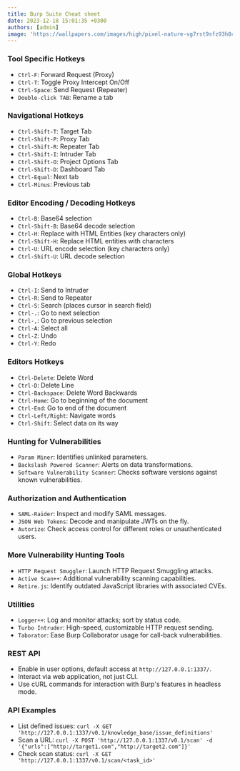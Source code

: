 ```yaml
---
title: Burp Suite Cheat sheet
date: 2023-12-18 15:01:35 +0300
authors: [admin]
image: 'https://wallpapers.com/images/high/pixel-nature-vg7rst9sfz93h8cz.webp'
---
```

### Tool Specific Hotkeys

- `Ctrl-F`: Forward Request (Proxy)
- `Ctrl-T`: Toggle Proxy Intercept On/Off
- `Ctrl-Space`: Send Request (Repeater)
- `Double-click TAB`: Rename a tab

### Navigational Hotkeys

- `Ctrl-Shift-T`: Target Tab
- `Ctrl-Shift-P`: Proxy Tab
- `Ctrl-Shift-R`: Repeater Tab
- `Ctrl-Shift-I`: Intruder Tab
- `Ctrl-Shift-O`: Project Options Tab
- `Ctrl-Shift-D`: Dashboard Tab
- `Ctrl-Equal`: Next tab
- `Ctrl-Minus`: Previous tab

### Editor Encoding / Decoding Hotkeys

- `Ctrl-B`: Base64 selection
- `Ctrl-Shift-B`: Base64 decode selection
- `Ctrl-H`: Replace with HTML Entities (key characters only)
- `Ctrl-Shift-H`: Replace HTML entities with characters
- `Ctrl-U`: URL encode selection (key characters only)
- `Ctrl-Shift-U`: URL decode selection

### Global Hotkeys

- `Ctrl-I`: Send to Intruder
- `Ctrl-R`: Send to Repeater
- `Ctrl-S`: Search (places cursor in search field)
- `Ctrl-.`: Go to next selection
- `Ctrl-,`: Go to previous selection
- `Ctrl-A`: Select all
- `Ctrl-Z`: Undo
- `Ctrl-Y`: Redo

### Editors Hotkeys

- `Ctrl-Delete`: Delete Word
- `Ctrl-D`: Delete Line
- `Ctrl-Backspace`: Delete Word Backwards
- `Ctrl-Home`: Go to beginning of the document
- `Ctrl-End`: Go to end of the document
- `Ctrl-Left/Right`: Navigate words
- `Ctrl-Shift`: Select data on its way

### Hunting for Vulnerabilities

- `Param Miner`: Identifies unlinked parameters.
- `Backslash Powered Scanner`: Alerts on data transformations.
- `Software Vulnerability Scanner`: Checks software versions against known vulnerabilities.

### Authorization and Authentication

- `SAML-Raider`: Inspect and modify SAML messages.
- `JSON Web Tokens`: Decode and manipulate JWTs on the fly.
- `Autorize`: Check access control for different roles or unauthenticated users.

### More Vulnerability Hunting Tools

- `HTTP Request Smuggler`: Launch HTTP Request Smuggling attacks.
- `Active Scan++`: Additional vulnerability scanning capabilities.
- `Retire.js`: Identify outdated JavaScript libraries with associated CVEs.

### Utilities

- `Logger++`: Log and monitor attacks; sort by status code.
- `Turbo Intruder`: High-speed, customizable HTTP request sending.
- `Taborator`: Ease Burp Collaborator usage for call-back vulnerabilities.

### REST API

- Enable in user options, default access at `http://127.0.0.1:1337/`.
- Interact via web application, not just CLI.
- Use cURL commands for interaction with Burp's features in headless mode.

### API Examples

- List defined issues: `curl -X GET 'http://127.0.0.1:1337/v0.1/knowledge_base/issue_definitions'`
- Scan a URL: `curl -X POST 'http://127.0.0.1:1337/v0.1/scan' -d '{"urls":["http://target1.com","http://target2.com"]}'`
- Check scan status: `curl -X GET 'http://127.0.0.1:1337/v0.1/scan/<task_id>'`